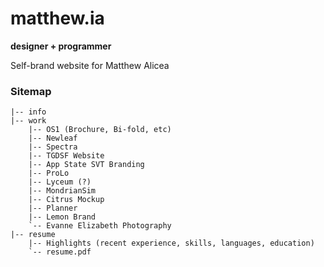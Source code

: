 # matthew.ia

**designer + programmer**

Self-brand website for Matthew Alicea



### Sitemap

```
|-- info
|-- work
	|-- OS1 (Brochure, Bi-fold, etc)
	|-- Newleaf
	|-- Spectra
	|-- TGDSF Website
	|-- App State SVT Branding
	|-- ProLo
	|-- Lyceum (?)
	|-- MondrianSim
	|-- Citrus Mockup
	|-- Planner
	|-- Lemon Brand
	`-- Evanne Elizabeth Photography
|-- resume
	|-- Highlights (recent experience, skills, languages, education)
	`-- resume.pdf
```

